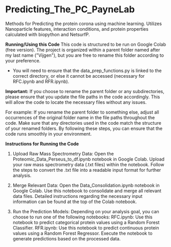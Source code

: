 # Predicting_The_PC_PayneLab
Methods for Predicting the protein corona using machine learning. Utilizes Nanoparticle features, interaction conditions, and protein properties calculated with biopython and NetsurfP. 

**Running/Using this Code**
This code is structured to be run on Google Colab (free version). The project is organized within a parent folder named after my last name ("Vijgen"), but you are free to rename this folder according to your preference.
- You will need to ensure that the data_prep_functions.py is linked to the correct directory, or else it cannot be accessed (necessary for RFC.ipynb and RFR.ipynb).

**Important:** If you choose to rename the parent folder or any subdirectories, please ensure that you update the file paths in the code accordingly. This will allow the code to locate the necessary files without any issues.

For example:
If you rename the parent folder to something else, adjust all occurrences of the original folder name in the file paths throughout the code.
Make sure that any directories used in the code match the structure of your renamed folders.
By following these steps, you can ensure that the code runs smoothly in your environment.

**Instructions for Running the Code**

1) Upload Raw Mass Spectrometry Data:
   Open the Proteomic_Data_Perseus_to_df.ipynb notebook in Google Colab.
   Upload your raw mass spectrometry data (.txt files) within the notebook.
   Follow the steps to convert the .txt file into a readable input format for further analysis.

2) Merge Relevant Data:
   Open the Data_Consolidation.ipynb notebook in Google Colab.
   Use this notebook to consolidate and merge all relevant data files.
   Detailed instructions regarding the necessary input information can be found at the top of the Colab notebook.

3) Run the Prediction Models:
   Depending on your analysis goal, you can choose to run one of the following notebooks:
   RFC.ipynb: Use this notebook to predict categorical protein values using a Random Forest Classifier.
   RFR.ipynb: Use this notebook to predict continuous protein values using a Random Forest Regressor.
   Execute the notebook to generate predictions based on the processed data.
